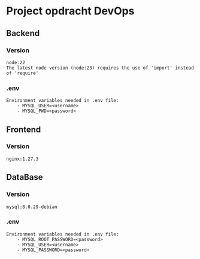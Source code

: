 # Project opdracht DevOps

## Backend
### Version 
    node:22
    The latest node version (node:23) requires the use of 'import' instead of 'require'
### .env
    Environment variables needed in .env file:
        - MYSQL_USER=<username>
        - MYSQL_PWD=<password>

## Frontend
### Version
    nginx:1.27.3

## DataBase
### Version
    mysql:8.0.29-debian
### .env
    Environment variables needed in .env file:
        - MYSQL_ROOT_PASSWORD=<password>
        - MYSQL_USER=<username>
        - MYSQL_PASSWORD=<password>